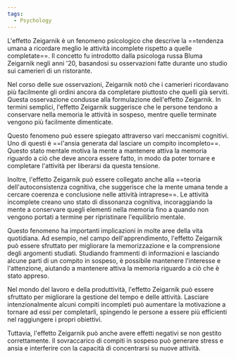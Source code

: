 ```yaml
---
tags:
  - Psychology
---
```

L'effetto Zeigarnik è un fenomeno psicologico che descrive la ==tendenza umana a ricordare meglio le attività incomplete rispetto a quelle completate==.
Il concetto fu introdotto dalla psicologa russa Bluma Zeigarnik negli anni '20, basandosi su osservazioni fatte durante uno studio sui camerieri di un ristorante.

Nel corso delle sue osservazioni, Zeigarnik notò che i camerieri ricordavano più facilmente gli ordini ancora da completare piuttosto che quelli già serviti. Questa osservazione condusse alla formulazione dell'effetto Zeigarnik. In termini semplici, l'effetto Zeigarnik suggerisce che le persone tendono a conservare nella memoria le attività in sospeso, mentre quelle terminate vengono più facilmente dimenticate.

Questo fenomeno può essere spiegato attraverso vari meccanismi cognitivi. Uno di questi è ==l'ansia generata dal lasciare un compito incompleto==. Questo stato mentale motiva la mente a mantenere attiva la memoria riguardo a ciò che deve ancora essere fatto, in modo da poter tornare e completare l'attività per liberarsi da questa tensione.

Inoltre, l'effetto Zeigarnik può essere collegato anche alla ==teoria dell'autoconsistenza cognitiva, che suggerisce che la mente umana tende a cercare coerenza e conclusione nelle attività intraprese==. Le attività incomplete creano uno stato di dissonanza cognitiva, incoraggiando la mente a conservare quegli elementi nella memoria fino a quando non vengono portati a termine per ripristinare l'equilibrio mentale.

Questo fenomeno ha importanti implicazioni in molte aree della vita quotidiana. Ad esempio, nel campo dell'apprendimento, l'effetto Zeigarnik può essere sfruttato per migliorare la memorizzazione e la comprensione degli argomenti studiati. Studiando frammenti di informazioni e lasciando alcune parti di un compito in sospeso, è possibile mantenere l'interesse e l'attenzione, aiutando a mantenere attiva la memoria riguardo a ciò che è stato appreso.

Nel mondo del lavoro e della produttività, l'effetto Zeigarnik può essere sfruttato per migliorare la gestione del tempo e delle attività. Lasciare intenzionalmente alcuni compiti incompleti può aumentare la motivazione a tornare ad essi per completarli, spingendo le persone a essere più efficienti nel raggiungere i propri obiettivi.

Tuttavia, l'effetto Zeigarnik può anche avere effetti negativi se non gestito correttamente. Il sovraccarico di compiti in sospeso può generare stress e ansia e interferire con la capacità di concentrarsi su nuove attività.